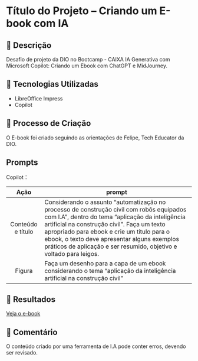 # Título do Projeto – Criando um E-book com IA

## 📒 Descrição
Desafio de projeto da DIO no Bootcamp - CAIXA IA Generativa com Microsoft Copilot: Criando um Ebook com ChatGPT e MidJourney.

## 🤖 Tecnologias Utilizadas
- LibreOffice Impress
- Copilot

## 🧐 Processo de Criação
O E-book foi criado seguindo as orientações de Felipe, Tech Educator da DIO. 

## Prompts

Copilot：

|   Ação   | prompt                                                                                                                                                                                                                                                                         |
| :------: | ------------------------------------------------------------------------------------------------------------------------------------------------------------------------------------------------------------------------------------------------------------------------------------------------------------------------------------------------------------------------- |
| Conteúdo e título  | Considerando o assunto “automatização no processo de construção civil com robôs equipados com I.A”, dentro do tema “aplicação da inteligência artificial na construção civil”. Faça um texto apropriado para ebook e crie um título para o ebook, o texto deve apresentar alguns exemplos práticos de aplicação e ser resumido, objetivo e voltado para leigos. |
| Figura | Faça um desenho para a capa de um ebook considerando o tema “aplicação da inteligência artificial na construção civil”                                                                                                                                                                                                                                                      |

## 🚀 Resultados

[Veja o e-book](https://github.com/Cris-Pin-Bel/Criando-E-book/blob/6f104c9847797277faa43f5ee4c002e993975d86/Ebook%20Constru%C3%A7%C3%A3o%20e%20IA.pdf)

## 💭 Comentário
O conteúdo criado por uma ferramenta de I.A pode conter erros, devendo ser revisado.
